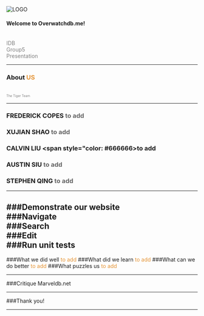 ![LOGO](https://raw.githubusercontent.com/XS2929/idb/master/static/gitpitch_pic/logo.png)

#### Welcome to Overwatchdb.me!
<br>
<span style="color:gray">IDB</span>
<br>
<span style="color:gray">Group5</span>
<br>
<span style="color:gray">Presentation</span>

---

### About <span style="color: #e49436; text-transform: none">US</span>
<br>
<span style="color:gray; font-size:0.6em;">The Tiger Team</span>

---
### FREDERICK COPES <span style="color: #666666"> to add</span>

### XUJIAN SHAO <span style="color: #666666"> to add</span>

### CALVIN LIU <span style="color: #666666>to add</span>

### AUSTIN SIU <span style="color: #666666">to add</span>

### STEPHEN QING <span style="color: #666666"> to add</span>
---
###Demonstrate our website
<br>
###Navigate
<br>
###Search
<br>
###Edit
<br>
###Run unit tests
---
###<span style="color: #">What we did well</span>
<span style="color: #e49436">to add</span>
###<span style="color: #">What did we learn</span>
<span style="color: #e49436">to add</span>
###<span style="color: #">What can we do better</span>
<span style="color: #e49436">to add</span>
###<span style="color: #">What puzzles us</span>
<span style="color: #e49436">to add</span>

---

###Critique Marveldb.net

---

###Thank you!

---
